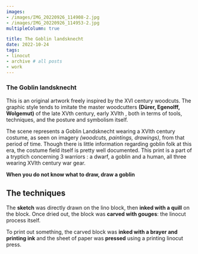 ```yaml
---
images:
- /images/IMG_20220926_114908-2.jpg
- /images/IMG_20220926_114953-2.jpg
multipleColumn: true

title: The Goblin landsknecht
date: 2022-10-24
tags:
- linocut
- archive # all posts
- work
---
```




### The Goblin landsknecht

This is an original artwork freely inspired by the XVI century woodcuts. The graphic style tends to imitate the master woodcutters **(Dürer, Egenolff, Wolgemut)** of the late XVth century, early XVIth , both in terms of tools, techniques, and the posture and symbolism itself. 

The scene represents a Goblin Landsknecht wearing a XVIth century costume, as seen on imagery *(woodcuts, paintings, drawings)*, from that period of time. Though there is little information regarding goblin folk at this era, the costume field itself is pretty well documented. This print is a part of a tryptich concerning 3 warriors : a dwarf, a goblin and a human, all three wearing XVIth century war gear.

**When you do not know what to draw, draw a goblin**

## The techniques 

The **sketch** was directly drawn on the lino block, then **inked with a quill** on the block. Once dried out, the block was **carved with gouges**: the linocut process itself. 


To print out something, the carved block was **inked with a brayer and printing ink** and the sheet of paper was **pressed** using a printing linocut press.